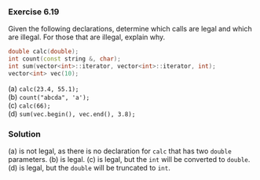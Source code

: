 ### Exercise 6.19

Given the following declarations, determine which calls are legal and which are
illegal. For those that are illegal, explain why.

```cpp
double calc(double);
int count(const string &, char);
int sum(vector<int>::iterator, vector<int>::iterator, int);
vector<int> vec(10);
```

(a) `calc(23.4, 55.1);`  
(b) `count("abcda", 'a');`  
(c) `calc(66);`  
(d) `sum(vec.begin(), vec.end(), 3.8);`

### Solution

(a) is not legal, as there is no declaration for `calc` that has two `double`
parameters. (b) is legal. (c) is legal, but the `int` will be converted to
`double`. (d) is legal, but the `double` will be truncated to `int`.

